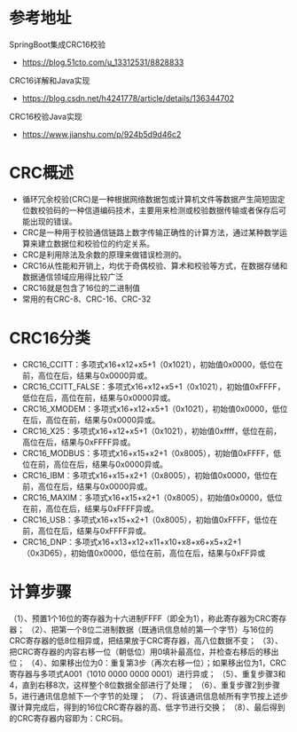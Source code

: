 # 参考地址
SpringBoot集成CRC16校验 
- https://blog.51cto.com/u_13312531/8828833

CRC16详解和Java实现
- https://blog.csdn.net/h4241778/article/details/136344702

CRC16校验Java实现
- https://www.jianshu.com/p/924b5d9d46c2

# CRC概述
- 循环冗余校验(CRC)是一种根据网络数据包或计算机文件等数据产生简短固定位数校验码的一种信道编码技术，主要用来检测或校验数据传输或者保存后可能出现的错误。
- CRC是一种用于校验通信链路上数字传输正确性的计算方法，通过某种数学运算来建立数据位和校验位的约定关系。
- CRC是利用除法及余数的原理来做错误检测的。
- CRC16从性能和开销上，均优于奇偶校验、算术和校验等方式，在数据存储和数据通信领域应用得比较广泛
- CRC16就是包含了16位的二进制值
- 常用的有CRC-8、CRC-16、CRC-32

# CRC16分类
- CRC16_CCITT：多项式x16+x12+x5+1（0x1021），初始值0x0000，低位在前，高位在后，结果与0x0000异或。
- CRC16_CCITT_FALSE：多项式x16+x12+x5+1（0x1021），初始值0xFFFF，低位在后，高位在前，结果与0x0000异或。
- CRC16_XMODEM：多项式x16+x12+x5+1（0x1021），初始值0x0000，低位在后，高位在前，结果与0x0000异或。
- CRC16_X25：多项式x16+x12+x5+1（0x1021），初始值0xffff，低位在前，高位在后，结果与0xFFFF异或。
- CRC16_MODBUS：多项式x16+x15+x2+1（0x8005），初始值0xFFFF，低位在前，高位在后，结果与0x0000异或。
- CRC16_IBM：多项式x16+x15+x2+1（0x8005），初始值0x0000，低位在前，高位在后，结果与0x0000异或。
- CRC16_MAXIM：多项式x16+x15+x2+1（0x8005），初始值0x0000，低位在前，高位在后，结果与0xFFFF异或。
- CRC16_USB：多项式x16+x15+x2+1（0x8005），初始值0xFFFF，低位在前，高位在后，结果与0xFFFF异或。
- CRC16_DNP：多项式x16+x13+x12+x11+x10+x8+x6+x5+x2+1（0x3D65），初始值0x0000，低位在前，高位在后，结果与0xFF异或

# 计算步骤
（1）、预置1个16位的寄存器为十六进制FFFF（即全为1），称此寄存器为CRC寄存器；
（2）、把第一个8位二进制数据（既通讯信息帧的第一个字节）与16位的CRC寄存器的低8位相异或，把结果放于CRC寄存器，高八位数据不变；
（3）、把CRC寄存器的内容右移一位（朝低位）用0填补最高位，并检查右移后的移出位；
（4）、如果移出位为0：重复第3步（再次右移一位）；如果移出位为1，CRC寄存器与多项式A001（1010 0000 0000 0001）进行异或；
（5）、重复步骤3和4，直到右移8次，这样整个8位数据全部进行了处理；
（6）、重复步骤2到步骤5，进行通讯信息帧下一个字节的处理；
（7）、将该通讯信息帧所有字节按上述步骤计算完成后，得到的16位CRC寄存器的高、低字节进行交换；
（8）、最后得到的CRC寄存器内容即为：CRC码。

